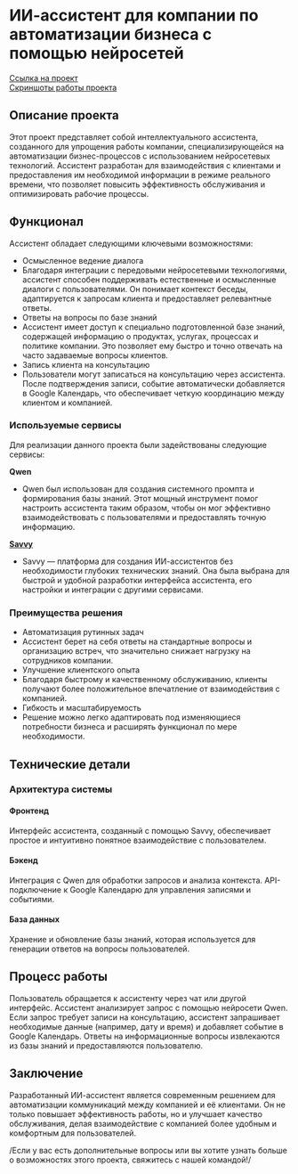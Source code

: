 # ИИ-ассистент для компании по автоматизации бизнеса с помощью нейросетей

[Ссылка на проект](https://t.me/aibusinessautopilot_bot)  
[Скриншоты работы проекта](./screen#readme)

## Описание проекта
Этот проект представляет собой интеллектуального ассистента, созданного для упрощения работы компании, специализирующейся на автоматизации бизнес-процессов с использованием нейросетевых технологий. Ассистент разработан для взаимодействия с клиентами и предоставления им необходимой информации в режиме реального времени, что позволяет повысить эффективность обслуживания и оптимизировать рабочие процессы.

## Функционал
Ассистент обладает следующими ключевыми возможностями:

- Осмысленное ведение диалога
- Благодаря интеграции с передовыми нейросетевыми технологиями, ассистент способен поддерживать естественные и осмысленные диалоги с пользователями. Он понимает контекст беседы, адаптируется к запросам клиента и предоставляет релевантные ответы.
- Ответы на вопросы по базе знаний
- Ассистент имеет доступ к специально подготовленной базе знаний, содержащей информацию о продуктах, услугах, процессах и политике компании. Это позволяет ему быстро и точно отвечать на часто задаваемые вопросы клиентов.
- Запись клиента на консультацию
- Пользователи могут записаться на консультацию через ассистента. После подтверждения записи, событие автоматически добавляется в Google Календарь, что обеспечивает четкую координацию между клиентом и компанией.

### Используемые сервисы
Для реализации данного проекта были задействованы следующие сервисы:

**Qwen**
- Qwen был использован для создания системного промпта и формирования базы знаний. Этот мощный инструмент помог настроить ассистента таким образом, чтобы он мог эффективно взаимодействовать с пользователями и предоставлять точную информацию.

**[Savvy](https://suvvy.ai/)**
- Savvy — платформа для создания ИИ-ассистентов без необходимости глубоких технических знаний. Она была выбрана для быстрой и удобной разработки интерфейса ассистента, его настройки и интеграции с другими сервисами.

### Преимущества решения
- Автоматизация рутинных задач
- Ассистент берет на себя ответы на стандартные вопросы и организацию встреч, что значительно снижает нагрузку на сотрудников компании.
- Улучшение клиентского опыта
- Благодаря быстрому и качественному обслуживанию, клиенты получают более положительное впечатление от взаимодействия с компанией.
- Гибкость и масштабируемость
- Решение можно легко адаптировать под изменяющиеся потребности бизнеса и расширять функционал по мере необходимости.

## Технические детали
### Архитектура системы
#### Фронтенд
Интерфейс ассистента, созданный с помощью Savvy, обеспечивает простое и интуитивно понятное взаимодействие с пользователем.

#### Бэкенд
Интеграция с Qwen для обработки запросов и анализа контекста.
API-подключение к Google Календарю для управления записями и событиями.

#### База данных
Хранение и обновление базы знаний, которая используется для генерации ответов на вопросы пользователей.

## Процесс работы
Пользователь обращается к ассистенту через чат или другой интерфейс.
Ассистент анализирует запрос с помощью нейросети Qwen.
Если запрос требует записи на консультацию, ассистент запрашивает необходимые данные (например, дату и время) и добавляет событие в Google Календарь.
Ответы на информационные вопросы извлекаются из базы знаний и предоставляются пользователю.

## Заключение
Разработанный ИИ-ассистент является современным решением для автоматизации коммуникаций между компанией и её клиентами. Он не только повышает эффективность работы, но и улучшает качество обслуживания, делая взаимодействие с компанией более удобным и комфортным для пользователей.

/Если у вас есть дополнительные вопросы или вы хотите узнать больше о возможностях этого проекта, свяжитесь с нашей командой!/
